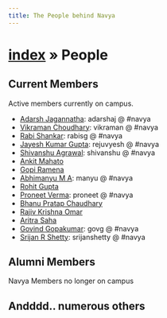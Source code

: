 ```yaml
---
title: The People behind Navya
---
```


# [index](/) &raquo; People

## Current Members

Active members currently on campus.

- [Adarsh Jagannatha](http://hackmaster.in/blog/): adarshaj @ #navya
- [Vikraman Choudhary](http://vikraman.org/): vikraman @ #navya
- [Rabi Shankar](https://github.com/rabisg): rabisg @ #navya
- [Jayesh Kumar Gupta](http://rejuvyesh.com/): rejuvyesh @ #navya
- [Shivanshu Agrawal](https://github.com/shivanshuag): shivanshu @ #navya
- [Ankit Mahato](http://home.iitk.ac.in/~amahato/)
- [Gopi Ramena](http://home.iitk.ac.in/~gopi/)
- [Abhimanyu M A](http://manyu.in/): manyu @ #navya
- [Rohit Gupta](https://github.com/rohit-gupta)
- [Proneet Verma](https://github.com/proneetv): proneet @ #navya
- [Bhanu Pratap Chaudhary](https://github.com/bhanuc)
- [Rajiv Krishna Omar](https://github.com/rajivkrishnaomar)
- [Aritra Saha](http://www.cse.iitk.ac.in/users/aritra)
- [Govind Gopakumar](https://github.com/govg): govg @ #navya
- [Srijan R Shetty](http://home.iitk.ac.in/~srijans): srijanshetty @ #navya

## Alumni Members

Navya Members no longer on campus

## Andddd.. numerous others
